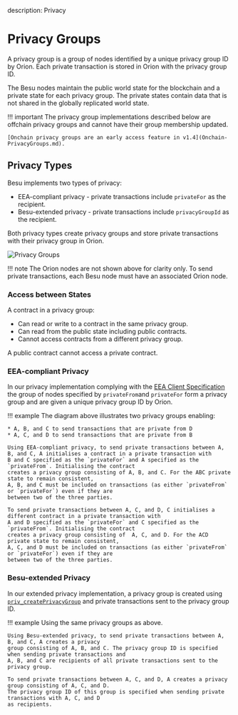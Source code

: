 description: Privacy
<!--- END of page meta data -->

# Privacy Groups 

A privacy group is a group of nodes identified by a unique privacy group ID by Orion. Each private transaction is 
stored in Orion with the privacy group ID.

The Besu nodes maintain the public world state for the blockchain and a private state for each privacy group. 
The private states contain data that is not shared in the globally replicated world state. 

!!! important 
    The privacy group implementations described below are offchain privacy groups and cannot have their 
    group membership updated. 
    
    [Onchain privacy groups are an early access feature in v1.4](Onchain-PrivacyGroups.md). 

## Privacy Types 

Besu implements two types of privacy: 

* EEA-compliant privacy - private transactions include `privateFor` as the recipient.
* Besu-extended privacy - private transactions include `privacyGroupId` as the recipient.

Both privacy types create privacy groups and store private transactions with their privacy group in Orion. 

![Privacy Groups](../../images/PrivacyGroups.png)

!!! note
    The Orion nodes are not shown above for clarity only.  To send private transactions, 
    each Besu node must have an associated Orion node. 

### Access between States 

A contract in a privacy group:

* Can read or write to a contract in the same privacy group.
* Can read from the public state including public contracts. 
* Cannot access contracts from a different privacy group. 

A public contract cannot access a private contract.

### EEA-compliant Privacy 

In our privacy implementation complying with the [EEA Client Specification](https://entethalliance.org/technical-documents/)
the group of nodes specified by `privateFrom`and `privateFor` form a privacy group and are given a unique 
privacy group ID by Orion.  

!!! example 
    The diagram above illustrates two privacy groups enabling: 

    * A, B, and C to send transactions that are private from D 
    * A, C, and D to send transactions that are private from B 

    Using EEA-compliant privacy, to send private transactions between A, B, and C, A initialises a contract in a private transaction with
    B and C specified as the `privateFor` and A specified as the `privateFrom`. Initialising the contract 
    creates a privacy group consisting of A, B, and C. For the ABC private state to remain consistent, 
    A, B, and C must be included on transactions (as either `privateFrom` or `privateFor`) even if they are 
    between two of the three parties.

    To send private transactions between A, C, and D, C initialises a different contract in a private transaction with
    A and D specified as the `privateFor` and C specified as the `privateFrom`. Initialising the contract 
    creates a privacy group consisting of  A, C, and D. For the ACD private state to remain consistent, 
    A, C, and D must be included on transactions (as either `privateFrom` or `privateFor`) even if they are 
    between two of the three parties.


### Besu-extended Privacy 
 
In our extended privacy implementation, a privacy group is created using [`priv_createPrivacyGroup`](../../Reference/API-Methods.md#priv_createprivacygroup)
and private transactions sent to the privacy group ID. 

!!! example 
    Using the same privacy groups as above. 

    Using Besu-extended privacy, to send private transactions between A, B, and C, A creates a privacy 
    group consisting of A, B, and C. The privacy group ID is specified when sending private transactions and 
    A, B, and C are recipients of all private transactions sent to the privacy group. 

    To send private transactions between A, C, and D, A creates a privacy group consisting of A, C, and D.
    The privacy group ID of this group is specified when sending private transactions with A, C, and D 
    as recipients. 